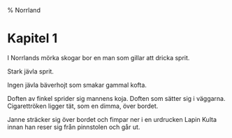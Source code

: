 % Norrland

# Kapitel 1

I Norrlands mörka skogar bor en man som gillar att dricka sprit.

Stark jävla sprit.

Ingen jävla bäverhojt som smakar gammal kofta.

Doften av finkel sprider sig mannens koja. Doften som sätter sig i väggarna.
Cigarettröken ligger tät, som en dimma, över bordet.

Janne sträcker sig över bordet och fimpar ner i en urdrucken Lapin Kulta innan han reser sig från pinnstolen och går ut.
